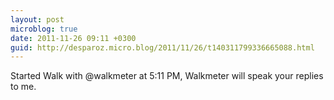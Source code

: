 ```yaml
---
layout: post
microblog: true
date: 2011-11-26 09:11 +0300
guid: http://desparoz.micro.blog/2011/11/26/t140311799336665088.html
---
```

Started Walk with @walkmeter at 5:11 PM, Walkmeter will speak your replies to me.
